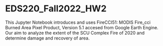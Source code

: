 # EDS220_Fall2022_HW2
This Jupyter Notebook introduces and uses FireCCI51: MODIS Fire_cci Burned Area Pixel Product, Version 5.1 accesed from Google Earth Engine. Our aim to analyze the extent of the SCU Complex Fire of 2020 and determine damage and recovery of area. 

